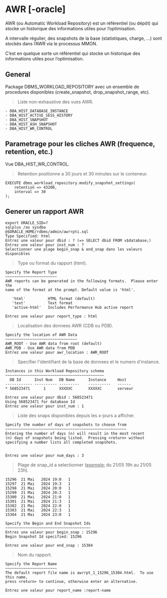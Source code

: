# AWR [-oracle]

AWR (ou Automatic Workload Repository) est un référentiel (ou dépôt) qui stocke un historique des informations utiles pour l’optimisation.

A intervalle régulier, des snapshots de la base (statistiques, charge, …) sont stockés dans l’AWR via le processus MMON.

C’est en quelque sorte un référentiel qui stocke un historique des informations utiles pour l’optimisation.

## General

Package DBMS_WORKLOAD_REPOSITORY avec un ensemble de procedures disponibles (create_snapshot, drop_snapshot_range, etc).

> Liste non-exhaustive des vues AWR.

```
- DBA_HIST_DATABASE_INSTANCE
- DBA_HIST_ACTIVE_SESS_HISTORY
- DBA_HIST_SNAPSHOT
- DBA_HIST_ASH_SNAPSHOT
- DBA_HIST_WR_CONTROL
```

## Parametrage pour les cliches AWR (frequence, retention, etc.)

Vue DBA_HIST_WR_CONTROL.

> Retention positionne a 30 jours et 30 minutes sur le conteneur.

```
EXECUTE dbms_workload_repository.modify_snapshot_settings(
    retention => 43200,
    interval => 30
);
```

## Generer un rapport AWR

```
export ORACLE_SID=?
sqlplus /as sysdba
@$ORACLE_HOME/rdbms/admin/awrrpti.sql
Type Specified: html
Entrez une valeur pour dbid : ? (=> SELECT dbid FROM v$database;)
Entrez une valeur pour inst_num : ?
Selectionner une plage begin_snap & end_snap dans les valeurs disponibles
```

> Type ou format du rapport (html).

```
Specify the Report Type
~~~~~~~~~~~~~~~~~~~~~~~
AWR reports can be generated in the following formats.  Please enter the
name of the format at the prompt. Default value is 'html'.

   'html'          HTML format (default)
   'text'          Text format
   'active-html'   Includes Performance Hub active report

Entrez une valeur pour report_type : html
```

> Localisation des donnees AWR (CDB ou PDB).

```
Specify the location of AWR Data
~~~~~~~~~~~~~~~~~~~~~~~~~~~~~~~~
AWR_ROOT - Use AWR data from root (default)
AWR_PDB - Use AWR data from PDB
Entrez une valeur pour awr_location : AWR_ROOT
```

> Specifier l'identifiant de la base de donnees et le numero d'instance.

```
Instances in this Workload Repository schema
~~~~~~~~~~~~~~~~~~~~~~~~~~~~~~~~~~~~~~~~~~~~
  DB Id      Inst Num   DB Name      Instance     Host
------------ ---------- ---------    ----------   ------
* 568523471      1      XXXXXC       XXXXXC       serveur

Entrez une valeur pour dbid : 568523471
Using 568523471 for database Id
Entrez une valeur pour inst_num : 1
```

> Liste des snaps disponibles depuis les x-jours a afficher.

```
Specify the number of days of snapshots to choose from
~~~~~~~~~~~~~~~~~~~~~~~~~~~~~~~~~~~~~~~~~~~~~~~~~~~~~~
Entering the number of days (n) will result in the most recent
(n) days of snapshots being listed.  Pressing <return> without
specifying a number lists all completed snapshots.


Entrez une valeur pour num_days : 3
```

> Plage de snap_id a selectionner (<u>exemple:</u> du 21/05 19h au 21/05 23h).

```
15296  21 Mai   2024 19:0   1
15297  21 Mai   2024 19:3   1
15298  21 Mai   2024 20:0   1
15299  21 Mai   2024 20:3   1
15300  21 Mai   2024 21:0   1
15301  21 Mai   2024 21:3   1
15302  21 Mai   2024 22:0   1
15303  21 Mai   2024 22:3   1
15304  21 Mai   2024 23:0   1

Specify the Begin and End Snapshot Ids
~~~~~~~~~~~~~~~~~~~~~~~~~~~~~~~~~~~~~~
Entrez une valeur pour begin_snap : 15296
Begin Snapshot Id specified: 15296

Entrez une valeur pour end_snap : 15304
```

> Nom du rapport.

```
Specify the Report Name
~~~~~~~~~~~~~~~~~~~~~~~
The default report file name is awrrpt_1_15296_15304.html.  To use this name,
press <return> to continue, otherwise enter an alternative.

Entrez une valeur pour report_name :report-name
```
